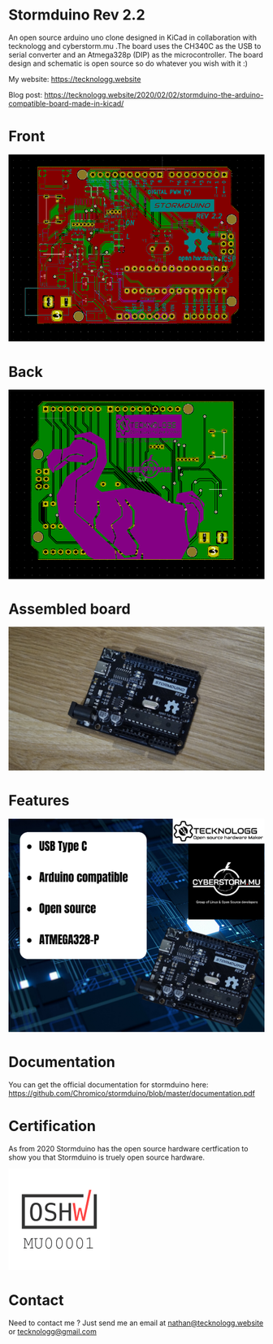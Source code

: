 # Stormduino Rev 2.2
An open source arduino uno clone designed in KiCad in collaboration with tecknologg and cyberstorm.mu .The board uses the CH340C as the USB to serial converter and an Atmega328p (DIP) as the microcontroller. The board design and schematic is open source so do whatever you wish with it :)

My website: https://tecknologg.website

Blog post: https://tecknologg.website/2020/02/02/stormduino-the-arduino-compatible-board-made-in-kicad/

# Front 


![picture](https://github.com/Chromico/stormduino/blob/master/1.PNG)


# Back


![picture](https://github.com/Chromico/stormduino/blob/master/2.PNG)


# Assembled board


![picture](https://github.com/Chromico/stormduino/blob/master/_DSC0983.JPG)


# Features


![picture](https://github.com/Chromico/stormduino/blob/master/stormduino-features.png)


# Documentation
You can get the official documentation for stormduino here: https://github.com/Chromico/stormduino/blob/master/documentation.pdf

# Certification
As from 2020 Stormduino has the open source hardware certfication to show you that Stormduino is truely open source hardware.

![picture](https://github.com/Chromico/stormduino/blob/master/oshwa-stormduino%20(2).png)


# Contact

Need to contact me ? Just send me an email at nathan@tecknologg.website or tecknologg@gmail.com
